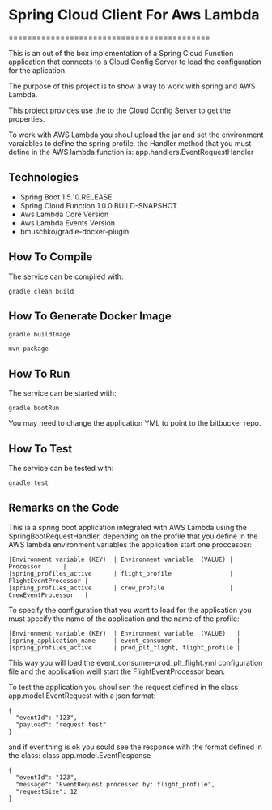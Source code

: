 # Spring Cloud Client For Aws Lambda
===========================================

This is an out of the box implementation of a Spring Cloud Function application that connects to a Cloud Config Server to load the configuration for the aplication.

The purpose of this project is to show a way to work with spring and AWS Lambda.

This project provides use the to the [Cloud Config Server](https://stash1-tools.swacorp.com/users/x233108/repos/cloudconfigproject/browse) to get the properties.

To work with AWS Lambda you shoul upload the jar and set the environment varaiables to define the spring profile. the Handler method that you must define in the AWS lambda function is: app.handlers.EventRequestHandler

Technologies
------------

- Spring Boot 1.5.10.RELEASE
- Spring Cloud Function 1.0.0.BUILD-SNAPSHOT
- Aws Lambda Core Version
- Aws Lambda Events Version
- bmuschko/gradle-docker-plugin


How To Compile
--------------

The service can be compiled with:

```
gradle clean build
```

How To Generate Docker Image
--------------

```
gradle buildImage
```
```
mvn package
```


How To Run
----------

The service can be started with:

```
gradle bootRun
```
You may need to change the application YML to point to the bitbucker repo.



How To Test
----------

The service can be tested with:

```
gradle test
```


Remarks on the Code
-------------------

This ia a spring boot application integrated with AWS Lambda using the SpringBootRequestHandler, depending on the profile that you define in the AWS lambda environment variables the application start one proccesosr:
```
|Environment variable (KEY)  | Environment variable  (VALUE) |       Processor      |
|spring_profiles_active      | flight_profile                | FlightEventProcessor |
|spring_profiles_active      | crew_profile                  | CrewEventProcessor   |
```
To specify the configuration that you want to load for the application you must specify the name of the application and the name of the profile:
```
|Environment variable (KEY)  | Environment variable  (VALUE)   |
|spring_application_name     | event_consumer                  |
|spring_profiles_active      | prod_plt_flight, flight_profile |
```
This way you will load the event_consumer-prod_plt_flight.yml configuration file and the application weill start the FlightEventProcessor bean.

To test the application you shoul sen the request defined in the class app.model.EventRequest with a json format:
```
{
  "eventId": "123",
  "payload": "request test"
}
```
and if everithing is ok you sould see the response with the format defined in the class: class app.model.EventResponse
```
{
  "eventId": "123",
  "message": "EventRequest processed by: flight_profile",
  "requestSize": 12
}
```
